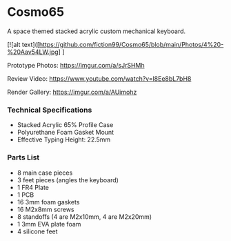 # Cosmo65
A space themed stacked acrylic custom mechanical keyboard.

[![alt text]([https://github.com/fiction99/Cosmo65/blob/main/Photos/4%20-%20Aav54LW.jpg]
]

Prototype Photos: https://imgur.com/a/sJrSHMh

Review Video: https://www.youtube.com/watch?v=l8Ee8bL7bH8

Render Gallery: https://imgur.com/a/AUimohz

### Technical Specifications ###

* Stacked Acrylic 65% Profile Case
* Polyurethane Foam Gasket Mount
* Effective Typing Height: 22.5mm
  
### Parts List ###
* 8 main case pieces 
* 3 feet pieces (angles the keyboard)
* 1 FR4 Plate
* 1 PCB
* 16 3mm foam gaskets 
* 16 M2x8mm screws
* 8 standoffs (4 are M2x10mm, 4 are M2x20mm)
* 1 3mm EVA plate foam
* 4 silicone feet
